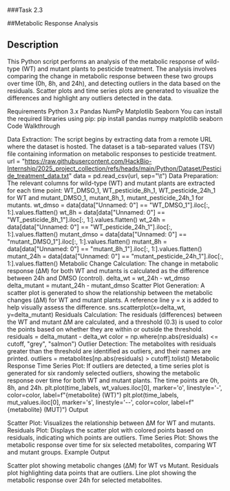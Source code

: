 ###Task 2.3

##Metabolic Response Analysis

## Description

This Python script performs an analysis of the metabolic response of wild-type (WT) and mutant plants to pesticide treatment. The analysis involves comparing the change in metabolic response between these two groups over time (0h, 8h, and 24h), and detecting outliers in the data based on the residuals. Scatter plots and time series plots are generated to visualize the differences and highlight any outliers detected in the data.

Requirements
Python 3.x
Pandas
NumPy
Matplotlib
Seaborn
You can install the required libraries using pip:
pip install pandas numpy matplotlib seaborn
Code Walkthrough

Data Extraction:
The script begins by extracting data from a remote URL where the dataset is hosted. The dataset is a tab-separated values (TSV) file containing information on metabolic responses to pesticide treatment.
url = "https://raw.githubusercontent.com/HackBio-Internship/2025_project_collection/refs/heads/main/Python/Dataset/Pesticide_treatment_data.txt"
data = pd.read_csv(url, sep="\t")
Data Preparation:
The relevant columns for wild-type (WT) and mutant plants are extracted for each time point: WT_DMSO_1, WT_pesticide_8h_1, WT_pesticide_24h_1 for WT and mutant_DMSO_1, mutant_8h_1, mutant_pesticide_24h_1 for mutants.
wt_dmso = data[data["Unnamed: 0"] == "WT_DMSO_1"].iloc[:, 1:].values.flatten()
wt_8h = data[data["Unnamed: 0"] == "WT_pesticide_8h_1"].iloc[:, 1:].values.flatten()
wt_24h = data[data["Unnamed: 0"] == "WT_pesticide_24h_1"].iloc[:, 1:].values.flatten()
mutant_dmso = data[data["Unnamed: 0"] == "mutant_DMSO_1"].iloc[:, 1:].values.flatten()
mutant_8h = data[data["Unnamed: 0"] == "mutant_8h_1"].iloc[:, 1:].values.flatten()
mutant_24h = data[data["Unnamed: 0"] == "mutant_pesticide_24h_1"].iloc[:, 1:].values.flatten()
Metabolic Change Calculation:
The change in metabolic response (ΔM) for both WT and mutants is calculated as the difference between 24h and DMSO (control).
delta_wt = wt_24h - wt_dmso
delta_mutant = mutant_24h - mutant_dmso
Scatter Plot Generation:
A scatter plot is generated to show the relationship between the metabolic changes (ΔM) for WT and mutant plants. A reference line y = x is added to help visually assess the difference.
sns.scatterplot(x=delta_wt, y=delta_mutant)
Residuals Calculation:
The residuals (differences) between the WT and mutant ΔM are calculated, and a threshold (0.3) is used to color the points based on whether they are within or outside the threshold.
residuals = delta_mutant - delta_wt
color = np.where(np.abs(residuals) <= cutoff, "grey", "salmon")
Outlier Detection:
The metabolites with residuals greater than the threshold are identified as outliers, and their names are printed.
outliers = metabolites[np.abs(residuals) > cutoff].tolist()
Metabolic Response Time Series Plot:
If outliers are detected, a time series plot is generated for six randomly selected outliers, showing the metabolic response over time for both WT and mutant plants. The time points are 0h, 8h, and 24h.
plt.plot(time_labels, wt_values.iloc[0], marker='o', linestyle='-', color=color, label=f"{metabolite} (WT)")
plt.plot(time_labels, mut_values.iloc[0], marker='s', linestyle='--', color=color, label=f"{metabolite} (MUT)")
Output

Scatter Plot: Visualizes the relationship between ΔM for WT and mutants.
Residuals Plot: Displays the scatter plot with colored points based on residuals, indicating which points are outliers.
Time Series Plot: Shows the metabolic response over time for six selected metabolites, comparing WT and mutant groups.
Example Output

Scatter plot showing metabolic changes (ΔM) for WT vs Mutant.
Residuals plot highlighting data points that are outliers.
Line plot showing the metabolic response over 24h for selected metabolites.

